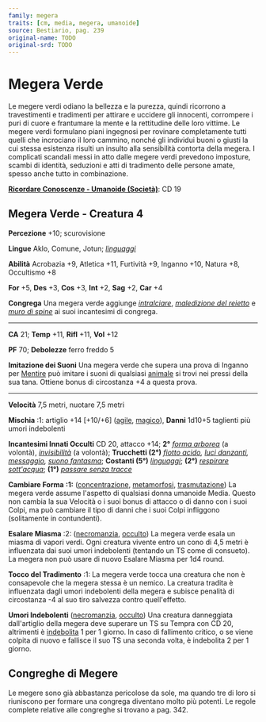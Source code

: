 ```yaml
---
family: megera
traits: [cm, media, megera, umanoide]
source: Bestiario, pag. 239
original-name: TODO
original-srd: TODO
---
```


# Megera Verde

Le megere verdi odiano la bellezza e la purezza, quindi ricorrono a
travestimenti e tradimenti per attirare e uccidere gli innocenti, corrompere i
puri di cuore e frantumare la mente e la rettitudine delle loro vittime. Le
megere verdi formulano piani ingegnosi per rovinare completamente tutti quelli
che incrociano il loro cammino, nonché gli individui buoni o giusti la cui
stessa esistenza risulti un insulto alla sensibilità contorta della megera. I
complicati scandali messi in atto dalle megere verdi prevedono imposture, scambi
di identità, seduzioni e atti di tradimento delle persone amate, spesso anche
tutto in combinazione.

**[Ricordare Conoscenze - Umanoide (Società)](/azioni/abilita/ricordare-conoscenze)**:
CD 19

## Megera Verde - Creatura 4

**Percezione** +10; scurovisione

**Lingue** Aklo, Comune, Jotun; _[linguaggi](/incantesimi/linguaggi)_

**Abilità** Acrobazia +9, Atletica +11, Furtività +9, Inganno +10, Natura +8,
Occultismo +8

**For** +5, **Des** +3, **Cos** +3, **Int** +2, **Sag** +2, **Car** +4

**Congrega** Una megera verde aggiunge
_[intralciare](/incantesimi/intralciare)_,
_[maledizione del reietto](/incantesimi/maledizione-del-reietto)_ e
_[muro di spine](/incantesimi/muro-di-spine)_ ai suoi incantesimi di congrega.

---

**CA** 21; **Temp** +11, **Rifl** +11, **Vol** +12

**PF** 70; **Debolezze** ferro freddo 5

**Imitazione dei Suoni** Una megera verde che supera una prova di Inganno per
[Mentire](/azioni/mentire) può imitare i suoni di qualsiasi
[animale](/tratti/animale) si trovi nei pressi della sua tana. Ottiene bonus di
circostanza +4 a questa prova.

---

**Velocità** 7,5 metri, nuotare 7,5 metri

**Mischia** :1: artiglio +14 \[+10/+6] ([agile](/tratti/agile),
[magico](/tratti/magico)), **Danni** 1d10+5 taglienti più umori indebolenti

**Incantesimi Innati Occulti** CD 20, attacco +14; **2°**
_[forma arborea](/incantesimi/forma-arborea)_ (a volontà),
_[invisibilità](/incantesimi/invisibilita)_ (a volontà); **Trucchetti (2°)**
_[fiotto acido](/incantesimi/fiotto-acido),
[luci danzanti](/incantesimi/luci-danzanti),
[messaggio](/incantesimi/messaggio),
[suono fantasma](/incantesimi/suono-fantasma)_; **Costanti (5°)**
_[linguaggi](/incantesimi/linguaggi)_; **(2°)**
_[respirare sott'acqua](/incantesimi/respirare-sottacqua)_; **(1°)**
_[passare senza tracce](/incantesimi/passare-senza-tracce)_

**Cambiare Forma** **:1:** ([concentrazione](/tratti/concentrazione),
[metamorfosi](/tratti/metamorfosi), [trasmutazione](/tratti/trasmutazione)) La
megera verde assume l'aspetto di qualsiasi donna umanoide Media. Questo non
cambia la sua Velocità o i suoi bonus di attacco o di danno con i suoi Colpi, ma
può cambiare il tipo di danni che i suoi Colpi infliggono (solitamente in
contundenti).

**Esalare Miasma** :2: ([necromanzia](/tratti/necromanzia),
[occulto](/tratti/occulto)) La megera verde esala un miasma di vapori verdi.
Ogni creatura vivente entro un cono di 4,5 metri è influenzata dai suoi umori
indebolenti (tentando un TS come di consueto). La megera non può usare di nuovo
Esalare Miasma per 1d4 round.

**Tocco del Tradimento** :1: La megera verde tocca una creatura che non è
consapevole che la megera stessa è un nemico. La creatura tradita è influenzata
dagli umori indebolenti della megera e subisce penalità di circostanza -4 al suo
tiro salvezza contro quell'effetto.

**Umori Indebolenti** ([necromanzia](/tratti/necromanzia),
[occulto](/tratti/occulto)) Una creatura danneggiata dall'artiglio della megera
deve superare un TS su Tempra con CD 20, altrimenti è
[indebolita](/condizioni/indebolito) 1 per 1 giorno. ln caso di fallimento
critico, o se viene colpita di nuovo e fallisce il suo TS una seconda volta, è
indebolita 2 per 1 giorno.

## **Congreghe di Megere**

Le megere sono già abbastanza pericolose da sole, ma quando tre di loro si
riuniscono per formare una congrega diventano molto più potenti. Le regole
complete relative alle congreghe si trovano a pag. 342.
